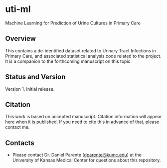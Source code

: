 # uti-ml
Machine Learning for Prediction of Urine Cultures in Primary Care

## Overview

This contains a de-identified dataset related to Urinary Tract Infections in Primary Care, and associated statistical analysis code related to the project. It is a companion to the forthcoming manuscript on this topic.

## Status and Version

Version 1. Initial release.

## Citation

This work is based on accepted manuscript. Citation information will appear here when it is published. If you need to cite this in advance of that, please contact me.

## Contacts

- Please contact Dr. Daniel Parente (dparente@kumc.edu) at the University of Kansas Medical Center for questions about this repository.
